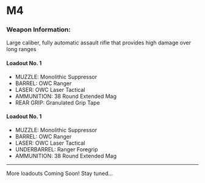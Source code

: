 # M4

### Weapon Information:
Large caliber, fully automatic assault rifle that provides high damage over long ranges

#### Loadout No. 1 

- MUZZLE: Monolithic Suppressor
- BARREL: OWC Ranger
- LASER: OWC Laser Tactical
- AMMUNITION: 38 Round Extended Mag
- REAR GRIP: Granulated Grip Tape

#### Loadout No. 1 

- MUZZLE: Monolithic Suppressor
- BARREL: OWC Ranger
- LASER: OWC Laser Tactical
- UNDERBARREL: Ranger Foregrip
- AMMUNITION: 38 Round Extended Mag

---

More loadouts Coming Soon! Stay tuned...
